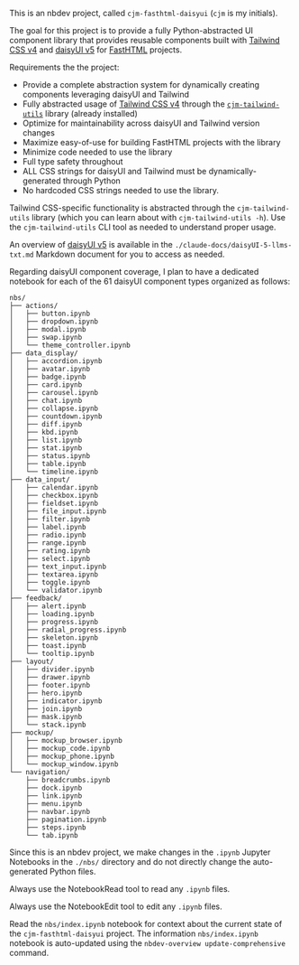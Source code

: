 This is an nbdev project, called `cjm-fasthtml-daisyui` (`cjm` is my initials).

The goal for this project is to provide a fully Python-abstracted UI component library that provides reusable components built with [Tailwind CSS v4](https://tailwindcss.com/blog/tailwindcss-v4) and [daisyUI v5](https://daisyui.com/docs/v5/) for [FastHTML](https://www.fastht.ml/docs/) projects.

Requirements the the project:

- Provide a complete abstraction system for dynamically creating components leveraging daisyUI and Tailwind
- Fully abstracted usage of [Tailwind CSS v4](https://tailwindcss.com/blog/tailwindcss-v4) through the [`cjm-tailwind-utils`](https://cj-mills.github.io/cjm-tailwind-utils/) library (already installed)
- Optimize for maintainability across daisyUI and Tailwind version changes
- Maximize easy-of-use for building FastHTML projects with the library
- Minimize code needed to use the library
- Full type safety throughout
- ALL CSS strings for daisyUI and Tailwind must be dynamically-generated through Python
- No hardcoded CSS strings needed to use the library.

Tailwind CSS-specific functionality is abstracted through the `cjm-tailwind-utils` library (which you can learn about with `cjm-tailwind-utils -h`). Use the `cjm-tailwind-utils` CLI tool as needed to understand proper usage.

An overview of [daisyUI v5](https://daisyui.com/docs/v5/) is available in the `./claude-docs/daisyUI-5-llms-txt.md` Markdown document  for you to access as needed.

Regarding daisyUI component coverage, I plan to have a dedicated notebook for each of the 61 daisyUI component types organized as follows:

```
nbs/
├── actions/
│   ├── button.ipynb 
│   ├── dropdown.ipynb 
│   ├── modal.ipynb 
│   ├── swap.ipynb 
│   └── theme_controller.ipynb 
├── data_display/
│   ├── accordion.ipynb 
│   ├── avatar.ipynb 
│   ├── badge.ipynb 
│   ├── card.ipynb 
│   ├── carousel.ipynb 
│   ├── chat.ipynb 
│   ├── collapse.ipynb 
│   ├── countdown.ipynb 
│   ├── diff.ipynb 
│   ├── kbd.ipynb 
│   ├── list.ipynb 
│   ├── stat.ipynb 
│   ├── status.ipynb 
│   ├── table.ipynb 
│   └── timeline.ipynb 
├── data_input/
│   ├── calendar.ipynb 
│   ├── checkbox.ipynb 
│   ├── fieldset.ipynb 
│   ├── file_input.ipynb 
│   ├── filter.ipynb 
│   ├── label.ipynb 
│   ├── radio.ipynb 
│   ├── range.ipynb 
│   ├── rating.ipynb 
│   ├── select.ipynb 
│   ├── text_input.ipynb 
│   ├── textarea.ipynb 
│   ├── toggle.ipynb 
│   └── validator.ipynb 
├── feedback/
│   ├── alert.ipynb 
│   ├── loading.ipynb 
│   ├── progress.ipynb 
│   ├── radial_progress.ipynb 
│   ├── skeleton.ipynb 
│   ├── toast.ipynb 
│   └── tooltip.ipynb 
├── layout/
│   ├── divider.ipynb 
│   ├── drawer.ipynb 
│   ├── footer.ipynb 
│   ├── hero.ipynb 
│   ├── indicator.ipynb 
│   ├── join.ipynb 
│   ├── mask.ipynb 
│   └── stack.ipynb 
├── mockup/
│   ├── mockup_browser.ipynb 
│   ├── mockup_code.ipynb 
│   ├── mockup_phone.ipynb 
│   └── mockup_window.ipynb 
└── navigation/
    ├── breadcrumbs.ipynb 
    ├── dock.ipynb 
    ├── link.ipynb 
    ├── menu.ipynb 
    ├── navbar.ipynb 
    ├── pagination.ipynb 
    ├── steps.ipynb 
    └── tab.ipynb 
```



Since this is an nbdev project, we make changes in the `.ipynb` Jupyter Notebooks in the `./nbs/` directory and do not directly change the auto-generated Python files.

Always use the NotebookRead tool to read any `.ipynb` files.

Always use the NotebookEdit tool to edit any `.ipynb` files.

Read the `nbs/index.ipynb` notebook for context about the current state of the `cjm-fasthtml-daisyui` project. The information `nbs/index.ipynb` notebook is auto-updated using the `nbdev-overview update-comprehensive` command.